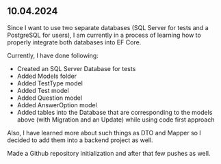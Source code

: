 <h2>10.04.2024</h2>
<p>Since I want to use two separate databases (SQL Server for tests and a PostgreSQL for users), I am currently in a process of learning how to properly integrate both databases into EF Core.</p>
<p>Currently, I have done following:</p>
<ul>
  <li>Created an SQL Server Database for tests</li>
  <li>Added Models folder</li>
  <li>Added TestType model</li>
  <li>Added Test model</li>
  <li>Added Question model</li>
  <li>Added AnswerOption model</li>
  <li>Added tables into the Database that are corresponding to the models above (with Migration and an Update) while using code first approach</li>
</ul>
<p>Also, I have learned more about such things as DTO and Mapper so I decided to add them into a backend project as well.</p>
<p>Made a Github repository initialization and after that few pushes as well.</p>
